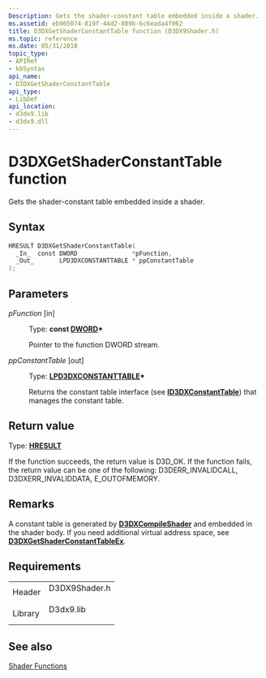 ```yaml
---
Description: Gets the shader-constant table embedded inside a shader.
ms.assetid: eb965074-819f-44d2-889b-6c6eada4f062
title: D3DXGetShaderConstantTable function (D3DX9Shader.h)
ms.topic: reference
ms.date: 05/31/2018
topic_type: 
- APIRef
- kbSyntax
api_name: 
- D3DXGetShaderConstantTable
api_type: 
- LibDef
api_location: 
- d3dx9.lib
- d3dx9.dll
---
```


# D3DXGetShaderConstantTable function

Gets the shader-constant table embedded inside a shader.

## Syntax


```C++
HRESULT D3DXGetShaderConstantTable(
  _In_  const DWORD               *pFunction,
  _Out_       LPD3DXCONSTANTTABLE * ppConstantTable
);
```



## Parameters

<dl> <dt>

*pFunction* \[in\]
</dt> <dd>

Type: **const [**DWORD**](../winprog/windows-data-types.md)\***

Pointer to the function DWORD stream.

</dd> <dt>

 *ppConstantTable* \[out\]
</dt> <dd>

Type: **[**LPD3DXCONSTANTTABLE**](id3dxconstanttable.md)\***

Returns the constant table interface (see [**ID3DXConstantTable**](id3dxconstanttable.md)) that manages the constant table.

</dd> </dl>

## Return value

Type: **[**HRESULT**](https://msdn.microsoft.com/library/Bb401631(v=MSDN.10).aspx)**

If the function succeeds, the return value is D3D\_OK. If the function fails, the return value can be one of the following: D3DERR\_INVALIDCALL, D3DXERR\_INVALIDDATA, E\_OUTOFMEMORY.

## Remarks

A constant table is generated by [**D3DXCompileShader**](d3dxcompileshader.md) and embedded in the shader body. If you need additional virtual address space, see [**D3DXGetShaderConstantTableEx**](d3dxgetshaderconstanttableex.md).

## Requirements



|                    |                                                                                          |
|--------------------|------------------------------------------------------------------------------------------|
| Header<br/>  | <dl> <dt>D3DX9Shader.h</dt> </dl> |
| Library<br/> | <dl> <dt>D3dx9.lib</dt> </dl>     |



## See also

<dl> <dt>

[Shader Functions](dx9-graphics-reference-d3dx-functions-shader.md)
</dt> </dl>

 

 
